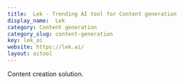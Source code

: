 ```yaml
---
title:  Lek - Trending AI tool for Content generation
display_name:  Lek
category: Content generation
category_slug: content-generation
key: lek_ai
website: https://lek.ai/
layout: aitool
---
```


Content creation solution.
